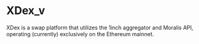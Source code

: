 # XDex_v
XDex is a swap platform that utilizes the 1inch aggregator and Moralis API, operating (currently) exclusively on the Ethereum mainnet.
